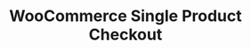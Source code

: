 ---
title: WooCommerce Single Product Checkout
redirect_from:
    - /woocommerce-single-product-checkout/
    - /wcspc/
    - /wp/plugins/woocommerce-single-product-checkout/
    - /wp/plugins/wcspc/
redirect_to: https://wordpress.org/plugins/woocommerce-single-product-checkout
---
